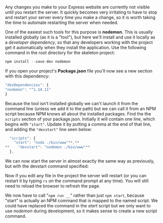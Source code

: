 Any changes you make to your Express website are currently not visible until you restart the server. It quickly becomes very irritating to have to stop and restart your server every time you make a change, so it is worth taking the time to automate restarting the server when needed.

One of the easiest such tools for this purpose is **nodemon**. This is usually installed globally (as it is a "tool"), but here we'll install and use it locally as a _developer dependency_, so that any developers working with the project get it automatically when they install the application. Use the following command in the root directory for the skeleton project:
    
```js    
npm install --save-dev nodemon
```

If you open your project's **Package.json** file you'll now see a new section with this dependency:
    
```js    
"devDependencies": {
"nodemon": "^1.14.11"
}
```    

Because the tool isn't installed globally we can't launch it from the command line (unless we add it to the path) but we can call it from an NPM script because NPM knows all about the installed packages. Find the the `scripts` section of your package.json. Initially it will contain one line, which begins with `"start"`. Update it by putting a comma at the end of that line, and adding the `"devstart"` line seen below:
    
```js    
  "scripts": {
    "start": "node ./bin/www"**,**
**    "devstart": "nodemon ./bin/www"**
  },
```    

We can now start the server in almost exactly the same way as previously, but with the devstart command specified:

Now if you edit any file in the project the server will restart (or you can restart it by typing `rs` on the command prompt at any time). You will still need to reload the browser to refresh the page.

We now have to call "`npm run __`" rather than just `npm start`, because "start" is actually an NPM command that is mapped to the named script. We could have replaced the command in the _start_ script but we only want to use _nodemon_ during development, so it makes sense to create a new script command.
